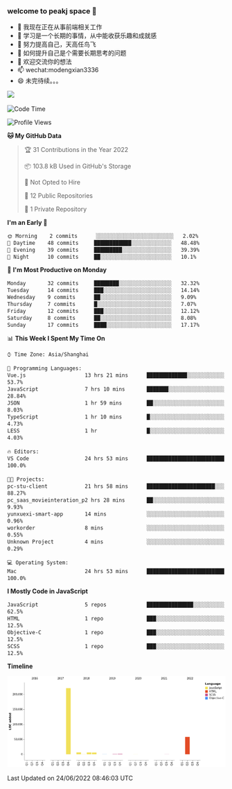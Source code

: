 ### welcome to peakj space 👋



- 🔭 我现在正在从事前端相关工作
- 🌱 学习是一个长期的事情，从中能收获乐趣和成就感
- 👯 努力提高自己，天高任鸟飞
- 🤔 如何提升自己是个需要长期思考的问题
- 💬 欢迎交流你的想法
- 📫 wechat:modengxian3336
- 😄 未完待续。。。

![](https://s2.ax1x.com/2019/06/28/ZKxc4J.jpg)

<!--START_SECTION:waka-->
![Code Time](http://img.shields.io/badge/Code%20Time-1%2C407%20hrs%201%20min-blue)

![Profile Views](http://img.shields.io/badge/Profile%20Views-0-blue)

**🐱 My GitHub Data** 

> 🏆 31 Contributions in the Year 2022
 > 
> 📦 103.8 kB Used in GitHub's Storage 
 > 
> 🚫 Not Opted to Hire
 > 
> 📜 12 Public Repositories 
 > 
> 🔑 1 Private Repository 
 > 
**I'm an Early 🐤** 

```text
🌞 Morning    2 commits      ░░░░░░░░░░░░░░░░░░░░░░░░░   2.02% 
🌆 Daytime    48 commits     ████████████░░░░░░░░░░░░░   48.48% 
🌃 Evening    39 commits     █████████░░░░░░░░░░░░░░░░   39.39% 
🌙 Night      10 commits     ██░░░░░░░░░░░░░░░░░░░░░░░   10.1%

```
📅 **I'm Most Productive on Monday** 

```text
Monday       32 commits     ████████░░░░░░░░░░░░░░░░░   32.32% 
Tuesday      14 commits     ███░░░░░░░░░░░░░░░░░░░░░░   14.14% 
Wednesday    9 commits      ██░░░░░░░░░░░░░░░░░░░░░░░   9.09% 
Thursday     7 commits      █░░░░░░░░░░░░░░░░░░░░░░░░   7.07% 
Friday       12 commits     ███░░░░░░░░░░░░░░░░░░░░░░   12.12% 
Saturday     8 commits      ██░░░░░░░░░░░░░░░░░░░░░░░   8.08% 
Sunday       17 commits     ████░░░░░░░░░░░░░░░░░░░░░   17.17%

```


📊 **This Week I Spent My Time On** 

```text
⌚︎ Time Zone: Asia/Shanghai

💬 Programming Languages: 
Vue.js                   13 hrs 21 mins      █████████████░░░░░░░░░░░░   53.7% 
JavaScript               7 hrs 10 mins       ███████░░░░░░░░░░░░░░░░░░   28.84% 
JSON                     1 hr 59 mins        ██░░░░░░░░░░░░░░░░░░░░░░░   8.03% 
TypeScript               1 hr 10 mins        █░░░░░░░░░░░░░░░░░░░░░░░░   4.73% 
LESS                     1 hr                █░░░░░░░░░░░░░░░░░░░░░░░░   4.03%

🔥 Editors: 
VS Code                  24 hrs 53 mins      █████████████████████████   100.0%

🐱‍💻 Projects: 
pc-stu-client            21 hrs 58 mins      ██████████████████████░░░   88.27% 
pc_saas_movieinteration_p2 hrs 28 mins       ██░░░░░░░░░░░░░░░░░░░░░░░   9.93% 
yunxuexi-smart-app       14 mins             ░░░░░░░░░░░░░░░░░░░░░░░░░   0.96% 
workorder                8 mins              ░░░░░░░░░░░░░░░░░░░░░░░░░   0.55% 
Unknown Project          4 mins              ░░░░░░░░░░░░░░░░░░░░░░░░░   0.29%

💻 Operating System: 
Mac                      24 hrs 53 mins      █████████████████████████   100.0%

```

**I Mostly Code in JavaScript** 

```text
JavaScript               5 repos             ███████████████░░░░░░░░░░   62.5% 
HTML                     1 repo              ███░░░░░░░░░░░░░░░░░░░░░░   12.5% 
Objective-C              1 repo              ███░░░░░░░░░░░░░░░░░░░░░░   12.5% 
SCSS                     1 repo              ███░░░░░░░░░░░░░░░░░░░░░░   12.5%

```


**Timeline**

![Chart not found](https://raw.githubusercontent.com/PeakJ/PeakJ/master/charts/bar_graph.png) 


 Last Updated on 24/06/2022 08:46:03 UTC
<!--END_SECTION:waka-->
